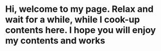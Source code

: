 # Hi, welcome to my page. Relax and wait for a while, while I cook-up contents here. I hope you will enjoy my contents and works
